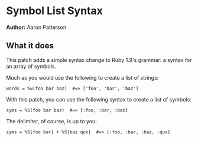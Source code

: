 # Symbol List Syntax

**Author:** Aaron Patterson  

## What it does

This patch adds a simple syntax change to Ruby 1.9's grammar: a syntax for an array of symbols.

Much as you would use the following to create a list of strings:

```
words = %w(foo bar baz)  #=> ['foo', 'bar', 'baz']
```

With this patch, you can use the following syntax to create a list of symbols:

```
syms = %S(foo bar baz)  #=> [:foo, :bar, :baz]
```

The delimiter, of course, is up to you:

```
syms = %S[foo bar] + %S|baz qux|  #=> [:foo, :bar, :baz, :qux]
```